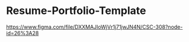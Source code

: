 # Resume-Portfolio-Template

https://www.figma.com/file/DXXMAJIoWjVr1j71jwJN4N/CSC-308?node-id=26%3A28
